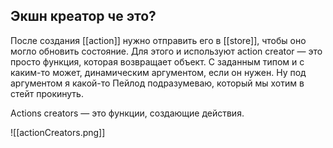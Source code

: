 ## Экшн креатор че это?

После создания [[action]] нужно отправить его в [[store]], чтобы оно могло обновить состояние. Для этого и используют action creator — это просто функция, которая возвращает объект.
С заданным типом и с каким-то может, динамическим аргументом, если он нужен. 
Ну под аргументом я какой-то Пейлод подразумеваю, который мы хотим в стейт прокинуть.

Actions creators — это функции, создающие действия.

![[actionCreators.png]]